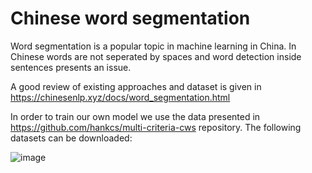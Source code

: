 # Chinese word segmentation


Word segmentation is a popular topic in machine learning in China. In Chinese words are not seperated by spaces and word detection inside sentences presents an issue. 

A good review of existing approaches and dataset is given in https://chinesenlp.xyz/docs/word_segmentation.html

In order to train our own model we use the data presented in https://github.com/hankcs/multi-criteria-cws repository. The following datasets can be downloaded:

![image](https://camo.githubusercontent.com/3bc414c4846f0d6127c2bdbfa0b12d3a1d59dd9fc583820436e2ad885d943366/687474703a2f2f7778332e73696e61696d672e636e2f6c617267652f303036466d6a6d636c7931666d366a74686133746d6a33313872306c343078392e6a7067)


